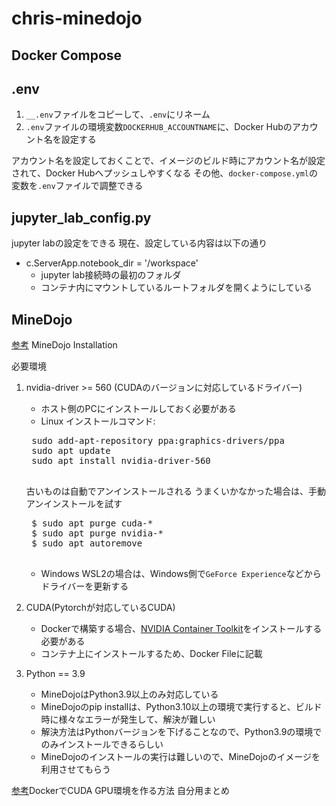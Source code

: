 # chris-minedojo

## Docker Compose

## .env

1. `__.env`ファイルをコピーして、`.env`にリネーム
2. `.env`ファイルの環境変数`DOCKERHUB_ACCOUNTNAME`に、Docker Hubのアカウント名を設定する

アカウント名を設定しておくことで、イメージのビルド時にアカウント名が設定されて、Docker Hubへプッシュしやすくなる
その他、`docker-compose.yml`の変数を`.env`ファイルで調整できる

## jupyter_lab_config.py

jupyter labの設定をできる
現在、設定している内容は以下の通り

* c.ServerApp.notebook_dir = '/workspace'
    * jupyter lab接続時の最初のフォルダ
    * コンテナ内にマウントしているルートフォルダを開くようにしている

## MineDojo

[参考](https://docs.minedojo.org/sections/getting_started/sim.html)  MineDojo Installation

必要環境
1. nvidia-driver >= 560 (CUDAのバージョンに対応しているドライバー)
    * ホスト側のPCにインストールしておく必要がある
    * Linux インストールコマンド: 
    <pre>
    sudo add-apt-repository ppa:graphics-drivers/ppa
    sudo apt update
    sudo apt install nvidia-driver-560
    </pre>

    古いものは自動でアンインストールされる
    うまくいかなかった場合は、手動アンインストールを試す
    <pre>
    $ sudo apt purge cuda-*
    $ sudo apt purge nvidia-*
    $ sudo apt autoremove
    </pre>

    * Windows WSL2の場合は、Windows側で`GeForce Experience`などからドライバーを更新する
2. CUDA(Pytorchが対応しているCUDA)
    * Dockerで構築する場合、[NVIDIA Container Toolkit](https://docs.nvidia.com/datacenter/cloud-native/container-toolkit/latest/install-guide.html)をインストールする必要がある
    * コンテナ上にインストールするため、Docker Fileに記載
3. Python == 3.9
    * MineDojoはPython3.9以上のみ対応している
    * MineDojoのpip installは、Python3.10以上の環境で実行すると、ビルド時に様々なエラーが発生して、解決が難しい
    * 解決方法はPythonバージョンを下げることなので、Python3.9の環境でのみインストールできるらしい
    * MineDojoのインストールの実行は難しいので、MineDojoのイメージを利用させてもらう

[参考](https://qiita.com/psymonmarkrine/items/c2111d713371dac38653)DockerでCUDA GPU環境を作る方法 自分用まとめ
